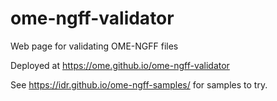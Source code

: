 # ome-ngff-validator
Web page for validating OME-NGFF files

Deployed at https://ome.github.io/ome-ngff-validator

See https://idr.github.io/ome-ngff-samples/ for samples to try.
